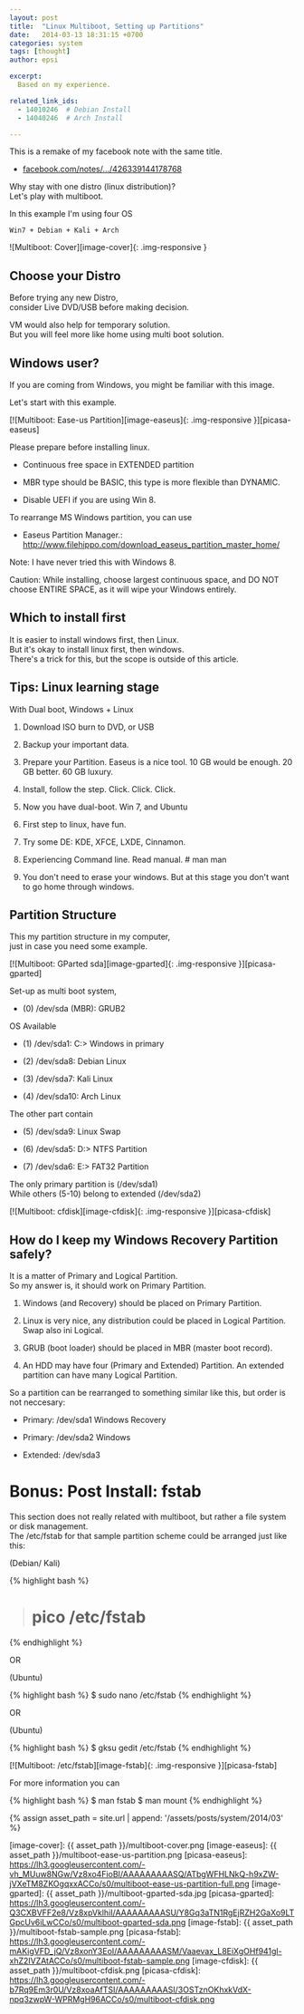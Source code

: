 ```yaml
---
layout: post
title:  "Linux Multiboot, Setting up Partitions"
date:   2014-03-13 18:31:15 +0700
categories: system
tags: [thought]
author: epsi

excerpt:
  Based on my experience.

related_link_ids: 
  - 14010246  # Debian Install
  - 14040246  # Arch Install

---
```


This is a remake of my facebook note with the same title.

* [facebook.com/notes/.../426339144178768][facebook-note]

Why stay with one distro (linux distribution)?<br/>
Let's play with multiboot.

In this example I'm using four OS

	Win7 + Debian + Kali + Arch

![Multiboot: Cover][image-cover]{: .img-responsive }




## Choose your Distro 

Before trying any new Distro,<br/>
consider Live DVD/USB before making decision.

VM would also help for temporary solution.<br/>
But you will feel more like home using multi boot solution.


## Windows user? 

If you are coming from Windows, you might be familiar with this image.

Let's start with this example.

[![Multiboot: Ease-us Partition][image-easeus]{: .img-responsive }][picasa-easeus]


Please prepare before installing linux.

* Continuous free space in EXTENDED partition

* MBR type should be BASIC, this type is more flexible than DYNAMIC.

* Disable UEFI if you are using Win 8.


To rearrange MS Windows partition, you can use

* Easeus Partition Manager.: http://www.filehippo.com/download_easeus_partition_master_home/

Note: I have never tried this with Windows 8.

Caution: While installing, choose largest continuous space, and DO NOT choose ENTIRE SPACE, as it will wipe your Windows entirely.


## Which to install first 

It is easier to install windows first, then Linux.<br/>
But it's okay to install linux first, then windows.<br/>
There's a trick for this, but the scope is outside of this article.


## Tips: Linux learning stage 

With Dual boot, Windows + Linux

1. Download ISO burn to DVD, or USB

2. Backup your important data.

3. Prepare your Partition. Easeus is a nice tool. 10 GB would be enough. 20 GB better. 60 GB luxury.

4. Install, follow the step. Click. Click. Click.

5. Now you have dual-boot. Win 7, and Ubuntu

6. First step to linux, have fun.

7. Try some DE: KDE, XFCE, LXDE, Cinnamon.

8. Experiencing Command line. Read manual. # man man

9. You don't need to erase your windows. But at this stage you don't want to go home through windows.


## Partition Structure 

This my partition structure in my computer,<br/>
just in case you need some example.

[![Multiboot: GParted sda][image-gparted]{: .img-responsive }][picasa-gparted]

Set-up as multi boot system,

* (0) /dev/sda (MBR): GRUB2

OS Available

* (1) /dev/sda1: C:> Windows in primary

* (2) /dev/sda8: Debian Linux

* (3) /dev/sda7: Kali Linux

* (4) /dev/sda10: Arch Linux


The other part contain

* (5) /dev/sda9: Linux Swap

* (6) /dev/sda5: D:> NTFS Partition

* (7) /dev/sda6: E:> FAT32 Partition

The only primary partition is (/dev/sda1)<br/>
While others (5-10) belong to extended (/dev/sda2)

[![Multiboot: cfdisk][image-cfdisk]{: .img-responsive }][picasa-cfdisk]

## How do I keep my Windows Recovery Partition safely? 

It is a matter of Primary and Logical Partition.<br/>
So my answer is, it should work on Primary Partition.

1. Windows (and Recovery) should be placed on Primary Partition.

2. Linux is very nice, any distribution could be placed in Logical Partition. Swap also ini Logical.

3. GRUB (boot loader) should be placed in MBR (master boot record).

4. An HDD may have four (Primary and Extended) Partition. An extended partition can have many Logical Partition.

So a partition can be rearranged to something similar like this, but order is not neccesary:

* Primary: /dev/sda1 Windows Recovery

* Primary: /dev/sda2 Windows

* Extended: /dev/sda3


# Bonus: Post Install: fstab 

This section does not really related with multiboot, but rather a file system or disk management.<br/>
The /etc/fstab for that sample partition scheme could be arranged just like this:

(Debian/ Kali)

{% highlight bash %}
># pico /etc/fstab
{% endhighlight %}

OR

(Ubuntu)

{% highlight bash %}
 $ sudo nano /etc/fstab
{% endhighlight %}

OR

(Ubuntu)

{% highlight bash %}
 $ gksu gedit /etc/fstab
{% endhighlight %}

[![Multiboot: /etc/fstab][image-fstab]{: .img-responsive }][picasa-fstab]

For more information you can

{% highlight bash %}
 $ man fstab
 $ man mount
{% endhighlight %}


[//]: <> ( -- -- -- links below -- -- -- )

{% assign asset_path = site.url | append: '/assets/posts/system/2014/03' %}

[facebook-note]: https://www.facebook.com/notes/epsi-r-nurwijayadi/linux-multiboot/426339144178768
[image-cover]: {{ asset_path }}/multiboot-cover.png
[image-easeus]: {{ asset_path }}/multiboot-ease-us-partition.png
[picasa-easeus]: https://lh3.googleusercontent.com/-vh_MUuw8NGw/Vz8xo4FioBI/AAAAAAAAASQ/ATbgWFHLNkQ-h9xZW-jVXeTM8ZKOgqxxACCo/s0/multiboot-ease-us-partition-full.png
[image-gparted]: {{ asset_path }}/multiboot-gparted-sda.jpg
[picasa-gparted]: https://lh3.googleusercontent.com/-Q3CXBVFF2e8/Vz8xpVklhiI/AAAAAAAAASU/Y8Gq3aTN1RgEjRZH2GaXo9LTGpcUv6iLwCCo/s0/multiboot-gparted-sda.png
[image-fstab]: {{ asset_path }}/multiboot-fstab-sample.png
[picasa-fstab]: https://lh3.googleusercontent.com/-mAKigVFD_jQ/Vz8xonY3EoI/AAAAAAAAASM/Vaaevax_L8EiXgOHf941gl-xhZ2IVZAtACCo/s0/multiboot-fstab-sample.png
[image-cfdisk]: {{ asset_path }}/multiboot-cfdisk.png
[picasa-cfdisk]: https://lh3.googleusercontent.com/-b7Rq9Em3r0U/Vz8xoaAfTSI/AAAAAAAAASI/3OSTznOKhxkVdX-npq3zwpW-WPRMgH96ACCo/s0/multiboot-cfdisk.png

